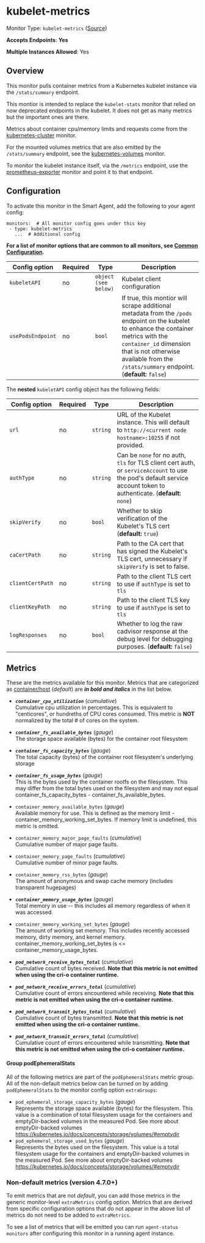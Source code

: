 <!--- GENERATED BY gomplate from scripts/docs/templates/monitor-page.md.tmpl --->

# kubelet-metrics

Monitor Type: `kubelet-metrics` ([Source](https://github.com/signalfx/signalfx-agent/tree/main/pkg/monitors/kubernetes/kubeletmetrics))

**Accepts Endpoints**: **Yes**

**Multiple Instances Allowed**: Yes

## Overview

This monitor pulls container metrics from a Kubernetes kubelet instance via
the `/stats/summary` endpoint.

This montior is intended to replace the `kubelet-stats` monitor that
relied on now deprecated endpoints in the kubelet.  It does not get as
many metrics but the important ones are there.

Metrics about container cpu/memory limits and requests come from the
[kubernetes-cluster](./kubernetes-cluster.md) monitor.

For the mounted volumes metrics that are also emitted by the
`/stats/summary` endpoint, see the
[kubernetes-volumes](./kubernetes-volumes.md) monitor.

To monitor the kubelet instance itself, via the `/metrics` endpoint, use
the [prometheus-exporter](./prometheus-exporter.md) monitor and point it to
that endpoint.


## Configuration

To activate this monitor in the Smart Agent, add the following to your
agent config:

```
monitors:  # All monitor config goes under this key
 - type: kubelet-metrics
   ...  # Additional config
```

**For a list of monitor options that are common to all monitors, see [Common
Configuration](../monitor-config.md#common-configuration).**


| Config option | Required | Type | Description |
| --- | --- | --- | --- |
| `kubeletAPI` | no | `object (see below)` | Kubelet client configuration |
| `usePodsEndpoint` | no | `bool` | If true, this montior will scrape additional metadata from the `/pods` endpoint on the kubelet to enhance the container metrics with the `container_id` dimension that is not otherwise available from the `/stats/summary` endpoint. (**default:** `false`) |


The **nested** `kubeletAPI` config object has the following fields:

| Config option | Required | Type | Description |
| --- | --- | --- | --- |
| `url` | no | `string` | URL of the Kubelet instance.  This will default to `http://<current node hostname>:10255` if not provided. |
| `authType` | no | `string` | Can be `none` for no auth, `tls` for TLS client cert auth, or `serviceAccount` to use the pod's default service account token to authenticate. (**default:** `none`) |
| `skipVerify` | no | `bool` | Whether to skip verification of the Kubelet's TLS cert (**default:** `true`) |
| `caCertPath` | no | `string` | Path to the CA cert that has signed the Kubelet's TLS cert, unnecessary if `skipVerify` is set to false. |
| `clientCertPath` | no | `string` | Path to the client TLS cert to use if `authType` is set to `tls` |
| `clientKeyPath` | no | `string` | Path to the client TLS key to use if `authType` is set to `tls` |
| `logResponses` | no | `bool` | Whether to log the raw cadvisor response at the debug level for debugging purposes. (**default:** `false`) |


## Metrics

These are the metrics available for this monitor.
Metrics that are categorized as
[container/host](https://docs.splunk.com/Observability/admin/subscription-usage/monitor-imm-billing-usage.html#about-custom-bundled-and-high-resolution-metrics)
(*default*) are ***in bold and italics*** in the list below.


 - ***`container_cpu_utilization`*** (*cumulative*)<br>    Cumulative cpu utilization in percentages.  This is equivalent to "centicores", or hundreths of CPU cores consumed.  This metric is **NOT** normalized by the total # of cores on the system.
 - ***`container_fs_available_bytes`*** (*gauge*)<br>    The storage space available (bytes) for the container root filesystem
 - ***`container_fs_capacity_bytes`*** (*gauge*)<br>    The total capacity (bytes) of the container root filesystem's underlying storage
 - ***`container_fs_usage_bytes`*** (*gauge*)<br>    This is the bytes used by the container rootfs on the filesystem. This
    may differ from the total bytes used on the filesystem and may not
    equal container_fs_capacity_bytes - container_fs_available_bytes.

 - `container_memory_available_bytes` (*gauge*)<br>    Available memory for use.  This is defined as the memory limit -
    container_memory_working_set_bytes. If memory limit is undefined, this
    metric is omitted.

 - `container_memory_major_page_faults` (*cumulative*)<br>    Cumulative number of major page faults.
 - `container_memory_page_faults` (*cumulative*)<br>    Cumulative number of minor page faults.
 - `container_memory_rss_bytes` (*gauge*)<br>    The amount of anonymous and swap cache memory (includes transparent hugepages)
 - ***`container_memory_usage_bytes`*** (*gauge*)<br>    Total memory in use -- this includes all memory regardless of when it was accessed.
 - `container_memory_working_set_bytes` (*gauge*)<br>    The amount of working set memory. This includes recently accessed
    memory, dirty memory, and kernel memory. container_memory_working_set_bytes is <=
    container_memory_usage_bytes.

 - ***`pod_network_receive_bytes_total`*** (*cumulative*)<br>    Cumulative count of bytes received. **Note that this metric is not emitted when using the cri-o container runtime.**
 - ***`pod_network_receive_errors_total`*** (*cumulative*)<br>    Cumulative count of errors encountered while receiving. **Note that this metric is not emitted when using the cri-o container runtime.**
 - ***`pod_network_transmit_bytes_total`*** (*cumulative*)<br>    Cumulative count of bytes transmitted. **Note that this metric is not emitted when using the cri-o container runtime.**
 - ***`pod_network_transmit_errors_total`*** (*cumulative*)<br>    Cumulative count of errors encountered while transmitting. **Note that this metric is not emitted when using the cri-o container runtime.**

#### Group podEphemeralStats
All of the following metrics are part of the `podEphemeralStats` metric group. All of
the non-default metrics below can be turned on by adding `podEphemeralStats` to the
monitor config option `extraGroups`:
 - `pod_ephemeral_storage_capacity_bytes` (*gauge*)<br>    Represents the storage space available (bytes) for the filesystem. This value is a combination of total filesystem usage for the containers and emptyDir-backed volumes in the measured Pod. See more about emptyDir-backed volumes https://kubernetes.io/docs/concepts/storage/volumes/#emptydir
 - `pod_ephemeral_storage_used_bytes` (*gauge*)<br>    Represents the bytes used on the filesystem. This value is a total filesystem usage for the containers and emptyDir-backed volumes in the measured Pod. See more about emptyDir-backed volumes https://kubernetes.io/docs/concepts/storage/volumes/#emptydir

### Non-default metrics (version 4.7.0+)

To emit metrics that are not _default_, you can add those metrics in the
generic monitor-level `extraMetrics` config option.  Metrics that are derived
from specific configuration options that do not appear in the above list of
metrics do not need to be added to `extraMetrics`.

To see a list of metrics that will be emitted you can run `agent-status
monitors` after configuring this monitor in a running agent instance.



